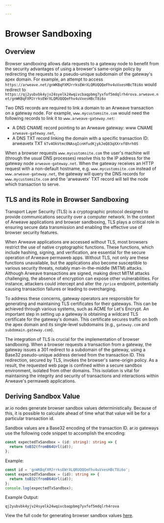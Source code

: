 ```yaml
---

---
```


# Browser Sandboxing


## Overview

Browser sandboxing allows data requests to a gateway node to benefit from the security advantages of using a browser's same-origin policy by redirecting the requests to a pseudo-unique subdomain of the gateway's apex domain. For example, an attempt to access `https://arweave.net/gnWKBqFXMJrrksEWrXLQRUQQQeFhv4uVxesHBcT8i6o` would redirect to `https://qj2yubvbk4yjv24syelk24wqivcbaqpbmg7yxfof5mdqlrh4rova.arweave.net/gnWKBqFXMJrrksEWrXLQRUQQQeFhv4uVxesHBcT8i6o`

Two DNS records are required to link a domain to an Arweave transaction on a gateway node. For example, `www.mycustomsite.com` would need the following records to link it to `www.arweave-gateway.net`:

- A DNS CNAME record pointing to an Arweave gateway: www CNAME `arweave-gateway.net`, 
- A DNS TXT record linking the domain with a specific transaction ID: arweavetx TXT `kTv4OkVtmc0NAsqIcnHfudKjykJeQ83qXXrxf8hrh0S`

When a browser requests `www.mycustomsite.com` the user's machine will (through the usual DNS processes) resolve this to the IP address for the gateway node `arweave-gateway.net`. When the gateway receives an HTTP request with a non-default hostname, e.g. `www.mycustomsite.com` instead of `www.arweave-gateway.net`, the gateway will query the DNS records for `www.mycustomsite.com` and the 'arweavetx' TXT record will tell the node which transaction to serve.

## TLS and its Role in Browser Sandboxing
 
Transport Layer Security (TLS) is a cryptographic protocol designed to provide communications security over a computer network. In the context of Arweave applications and browser sandboxing, TLS plays a critical role in ensuring secure data transmission and enabling the effective use of browser security features.

When Arweave applications are accessed without TLS, most browsers restrict the use of native cryptographic functions. These functions, which include hashing, signing, and verification, are essential for the secure operation of Arweave permaweb apps. Without TLS, not only are these functions unavailable, but the applications also become susceptible to various security threats, notably man-in-the-middle (MITM) attacks. Although Arweave transactions are signed, making direct MITM attacks challenging, the absence of encryption can expose other vulnerabilities. For instance, attackers could intercept and alter the `/price` endpoint, potentially causing transaction failures or leading to overcharging.

To address these concerns, gateway operators are responsible for generating and maintaining TLS certificates for their gateways. This can be achieved through various systems, such as ACME for Let's Encrypt. An important step in setting up a gateway is obtaining a wildcard TLS certificate for the gateway's domain. This certificate secures traffic on both the apex domain and its single-level subdomains (e.g., `gateway.com` and `subdomain.gateway.com`).

The integration of TLS is crucial for the implementation of browser sandboxing. When a browser requests a transaction from a gateway, the gateway issues a 301 redirect to a subdomain of the gateway, using a Base32 pseudo-unique address derived from the transaction ID. This redirection, secured by TLS, invokes the browser's same-origin policy. As a result, the requested web page is confined within a secure sandbox environment, isolated from other domains. This isolation is vital for maintaining the integrity and security of transactions and interactions within Arweave's permaweb applications.

## Deriving Sandbox Value

ar.io nodes generate browser sandbox values deterministically. Because of this, it is possible to calculate ahead of time what that value will be for a particular transaction id. 

Sandbox values are a Base32 encoding of the transaction ID. ar.io gateways use the following code snippet to accomplish the encoding:

```typescript
const expectedTxSandbox = (id: string): string => {
  return toB32(fromB64Url(id));
};
```

Example:

```typescript
const id = 'gnWKBqFXMJrrksEWrXLQRUQQQeFhv4uVxesHBcT8i6o';
const expectedTxSandbox = (id): string => {
  return toB32(fromB64Url(id));
};
console.log(expectedTxSandbox);
```

Example Output:

```console
qj2yubvbk4yjv24syelk24wqivcbaqpbmg7yxfof5mdqlrh4rova
```

View the full code for generating browser sandbox values [here](https://github.com/ar-io/arweave-gateway/blob/719f43f8d6135adf44c87701e95f58105638710a/src/gateway/middleware/sandbox.ts#L69).